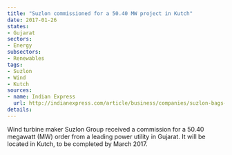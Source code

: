 ```yaml
---
title: "Suzlon commissioned for a 50.40 MW project in Kutch"
date: 2017-01-26
states:
- Gujarat
sectors:
- Energy
subsectors:
- Renewables
tags:
- Suzlon
- Wind
- Kutch
sources:
- name: Indian Express
  url: http://indianexpress.com/article/business/companies/suzlon-bags-50-40-mw-order-from-a-power-utility-in-gujarat-4487724/
details:
---
```


Wind turbine maker Suzlon Group received a commission for a 50.40 megawatt (MW) order from a leading power utility in Gujarat. It will be located in Kutch, to be completed by March 2017.
